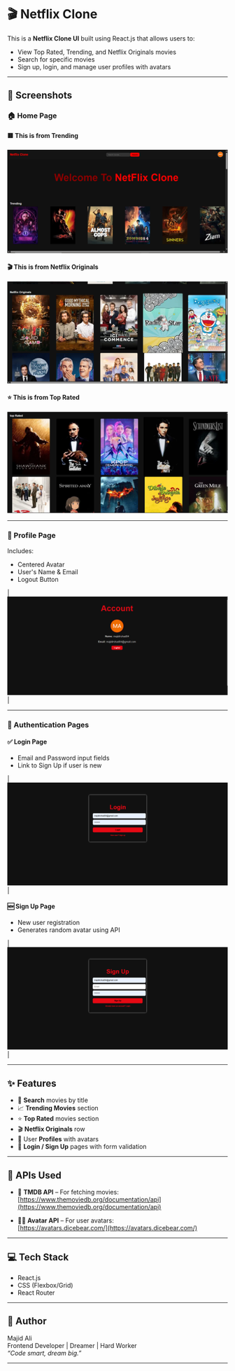 # 🎬 Netflix Clone

This is a **Netflix Clone UI** built using React.js that allows users to:
- View Top Rated, Trending, and Netflix Originals movies
- Search for specific movies
- Sign up, login, and manage user profiles with avatars

---

## 📸 Screenshots

### 🏠 Home Page

#### 🟥 This is from **Trending**

![Trending](./1.png)

#### 🎬 This is from **Netflix Originals**

![Netflix Originals](./2.png)

#### ⭐ This is from **Top Rated**

![Top Rated](./5.png)

---

### 👤 Profile Page

Includes:
- Centered Avatar  
- User's Name & Email  
- Logout Button

| ![Profile Page](./6.png) |

---

### 🔐 Authentication Pages

#### ✅ Login Page

- Email and Password input fields  
- Link to Sign Up if user is new

| ![Login](./4.png) |

#### 🆕 Sign Up Page

- New user registration  
- Generates random avatar using API

| ![Sign Up](./3.png) |

---

## ✨ Features

- 🔎 **Search** movies by title  
- 📈 **Trending Movies** section  
- ⭐ **Top Rated** movies section  
- 🎬 **Netflix Originals** row  
- 👤 User **Profiles** with avatars  
- 🔐 **Login / Sign Up** pages with form validation

---

## 🔌 APIs Used

- 📡 **TMDB API** – For fetching movies:  
  [https://www.themoviedb.org/documentation/api](https://www.themoviedb.org/documentation/api)

- 🧑‍🎨 **Avatar API** – For user avatars:  
  [https://avatars.dicebear.com/](https://avatars.dicebear.com/)

---

## 💻 Tech Stack

- React.js  
- CSS (Flexbox/Grid)  
- React Router  

---

## 🧠 Author

Majid Ali  
Frontend Developer | Dreamer | Hard Worker  
_“Code smart, dream big.”_

---


